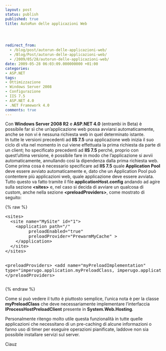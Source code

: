 ```yaml
---
layout: post
status: publish
published: true
title: AutoRun delle applicazioni Web




redirect_from: 
  - /blog/post/autorun-delle-applicazioni-web/
  - /Blog/Post/autorun-delle-applicazioni-web/
  - /2009/05/28/autorun-delle-applicazioni-web/
date: 2009-05-28 06:03:09.000000000 +01:00
categories:
- ASP.NET
tags:
- Ottimizzazione
- Windows Server 2008
- Configurazione
- IIS 7.5
- ASP.NET 4.0
- .NET Framework 4.0
comments: true
---
```

<p>Con <strong>Windows Server 2008 R2</strong> e <strong>ASP.NET 4.0</strong> (entrambi in Beta) &egrave; possibile far s&igrave; che un&rsquo;applicazione web possa avviarsi automaticamente, anche se non vi &egrave; nessuna richiesta web in quel determinato istante.    <br />
In tutte le versioni precedenti ad <strong>IIS 7.5</strong> una applicazione web inizia il suo ciclo di vita nel momento in cui viene effettuata la prima richiesta da parte di un client; ho specificato precedenti ad <strong>IIS 7.5</strong> perch&eacute;, proprio con quest&rsquo;ultima versione, &egrave; possibile fare in modo che l&rsquo;applicazione si avvii automaticamente, annullando cos&igrave; la dipendenza dalla prima richiesta web.    <br />
Come prima cosa &egrave; necessario specificare ad <strong>IIS 7.5</strong> quale <strong>Application Pool</strong> deve essere avviato automaticamente e, dato che un Application Pool pu&ograve; contentere pi&ugrave; applicazioni web, quale applicazione deve essere avviata.    <br />
Tutto questo va fatto tramite il file <strong>applicationHost.config</strong> andando ad agire sulla sezione <strong>&lt;sites&gt;</strong> e, nel caso si decida di avviare un qualcosa di custom, anche nella sezione <strong>&lt;preloadProviders&gt;</strong>, come mostrato di seguito:</p>
{% raw %}<pre class="brush: xml; ruler: true;">
&lt;sites&gt;
  &lt;site name=&quot;MySite&quot; id=&quot;1&quot;&gt;
    &lt;application path=&quot;/&quot;
         preloadEnabled=&quot;true&quot;
         preloadProvider=&quot;PrewarmMyCache&quot; &gt;
    &lt;/application&gt;
  &lt;/site&gt;
&lt;/sites&gt;

&lt;preloadProviders&gt;
     &lt;add name=&quot;myPreloadImplementation&quot; type=&quot;imperugo.application.myPreloadClass, imperugo.application&quot; /&gt;
&lt;/preloadProviders&gt;</pre>{% endraw %}
<p>Come si pu&ograve; vedere il tutto &egrave; piuttosto semplice, l&rsquo;unica nota &egrave; per la classe <strong>myPreloadClass</strong> che deve necessariamente implementare l&rsquo;interfaccia <strong>IProcessHostPreloadClient</strong> presente in <strong>System.Web.Hosting</strong>.</p>
<p>Personalmente ritengo molto utile questa funzionalit&agrave; in tutte quelle applicazioni che necessitano di un pre-caching di alcune informazioni o fanno uso di timer per eseguire operazioni pianificate, laddove non sia possibile installare servizi sul server.</p>
<p>Ciauz</p>
